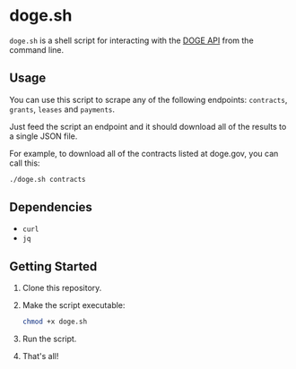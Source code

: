 # doge.sh

`doge.sh` is a shell script for interacting with the [DOGE API](https://api.doge.gov/docs) from the command line.

## Usage

You can use this script to scrape any of the following endpoints: `contracts`, `grants`, `leases` and `payments`.

Just feed the script an endpoint and it should download all of the results to a single JSON file.

For example, to download all of the contracts listed at doge.gov, you can call this:

```sh
./doge.sh contracts
```

## Dependencies

- `curl`
- `jq` 

## Getting Started

1. Clone this repository.
2. Make the script executable:

    ```sh
    chmod +x doge.sh
    ```

3. Run the script.
4. That's all!